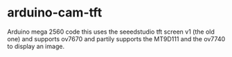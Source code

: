 arduino-cam-tft
==========

Arduino mega 2560 code this uses the seeedstudio tft screen v1 (the old one) and supports ov7670 and partily supports the MT9D111 and the ov7740 to display an image.
